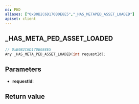 ```yaml
---
ns: PED
aliases: ["0xB0B2C6D170B0E8E5","_HAS_METAPED_ASSET_LOADED"]
apiset: client
---
```

## _HAS_META_PED_ASSET_LOADED

```c
// 0xB0B2C6D170B0E8E5
Any _HAS_META_PED_ASSET_LOADED(int requestId);
```


## Parameters
* **requestId**:

## Return value

